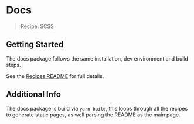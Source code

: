 # Docs 

> Recipe: SCSS

## Getting Started

The docs package follows the same installation, dev environment and build steps.

See the [Recipes README](../recipes/README.md) for full details.

## Additional Info

The docs package is build via `yarn build`, this loops through all the recipes to generate static pages, as well parsing the README as the main page.